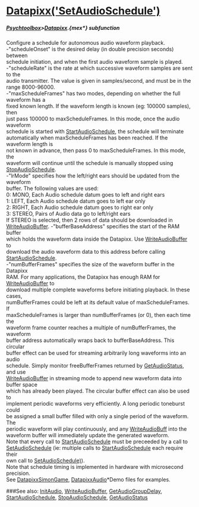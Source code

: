 # [Datapixx('SetAudioSchedule')](Datapixx-SetAudioSchedule) 
##### [Psychtoolbox](Psychtoolbox)>[Datapixx](Datapixx).{mex*} subfunction


Configure a schedule for autonomous audio waveform playback.  
-"scheduleOnset" is the desired delay (in double precision seconds) between  
schedule initiation, and when the first audio waveform sample is played.  
-"scheduleRate" is the rate at which successive waveform samples are sent to the  
audio transmitter. The value is given in samples/second, and must be in the  
range 8000-96000.  
-"maxScheduleFrames" has two modes, depending on whether the full waveform has a  
fixed known length. If the waveform length is known (eg: 100000 samples), then  
just pass 100000 to maxScheduleFrames. In this mode, once the audio waveform  
schedule is started with [StartAudioSchedule](StartAudioSchedule), the schedule will terminate  
automatically when maxScheduleFrames has been reached. If the waveform length is  
not known in advance, then pass 0 to maxScheduleFrames. In this mode, the  
waveform will continue until the schedule is manually stopped using  
[StopAudioSchedule](StopAudioSchedule).  
-"lrMode" specifies how the left/right ears should be updated from the waveform  
buffer. The following values are used:  
   0: MONO,   Each Audio schedule datum goes to left and right ears  
   1: LEFT,   Each Audio schedule datum goes to left ear only  
   2: RIGHT,  Each Audio schedule datum goes to right ear only  
   3: STEREO, Pairs of Audio data go to left/right ears  
If STEREO is selected, then 2 rows of data should be downloaded in  
[WriteAudioBuffer](WriteAudioBuffer). -"bufferBaseAddress" specifies the start of the RAM buffer  
which holds the waveform data inside the Datapixx. Use [WriteAudioBuffer](WriteAudioBuffer) to  
download the audio waveform data to this address before calling  
[StartAudioSchedule](StartAudioSchedule).  
-"numBufferFrames" specifies the size of the waveform buffer in the Datapixx  
RAM. For many applications, the Datapixx has enough RAM for [WriteAudioBuffer](WriteAudioBuffer) to  
download multiple complete waveforms before initiating playback. In these cases,  
numBufferFrames could be left at its default value of maxScheduleFrames. If  
maxScheduleFrames is larger than numBufferFrames (or 0), then each time the  
waveform frame counter reaches a multiple of numBufferFrames, the waveform  
buffer address automatically wraps back to bufferBaseAddress. This circular  
buffer effect can be used for streaming arbitrarily long waveforms into an audio  
schedule. Simply monitor freeBufferFrames returned by [GetAudioStatus](GetAudioStatus), and use  
[WriteAudioBuffer](WriteAudioBuffer) in streaming mode to append new waveform data into buffer space  
which has already been played. The circular buffer effect can also be used to  
implement periodic waveforms very efficiently. A long periodic toneburst could  
be assigned a small buffer filled with only a single period of the waveform. The  
periodic waveform will play continuously, and any [WriteAudioBuff](WriteAudioBuff) into the  
waveform buffer will immediately update the generated waveform.  
Note that every call to [StartAudioSchedule](StartAudioSchedule) must be preceeded by a call to  
[SetAudioSchedule](SetAudioSchedule) (ie: multiple calls to [StartAudioSchedule](StartAudioSchedule) each require their  
own call to [SetAudioSchedule)](SetAudioSchedule)).  
Note that schedule timing is implemented in hardware with microsecond precision.  
See [DatapixxSimonGame](DatapixxSimonGame), [DatapixxAudio](DatapixxAudio)\*Demo files for examples.  
  


###See also:
[InitAudio](Datapixx-InitAudio), [WriteAudioBuffer](Datapixx-WriteAudioBuffer), [GetAudioGroupDelay](Datapixx-GetAudioGroupDelay), [StartAudioSchedule](Datapixx-StartAudioSchedule), [StopAudioSchedule](Datapixx-StopAudioSchedule), [GetAudioStatus](Datapixx-GetAudioStatus)
